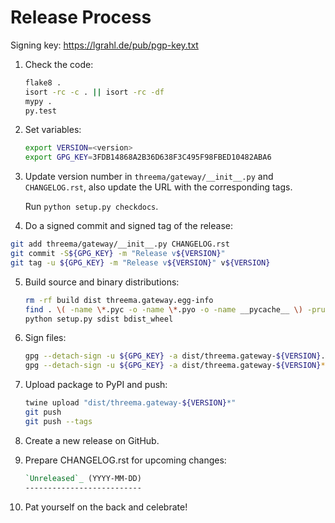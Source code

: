 Release Process
===============

Signing key: https://lgrahl.de/pub/pgp-key.txt

1. Check the code:

   ```bash
   flake8 .
   isort -rc -c . || isort -rc -df
   mypy .
   py.test
   ```

2. Set variables:

   ```bash
   export VERSION=<version>
   export GPG_KEY=3FDB14868A2B36D638F3C495F98FBED10482ABA6
   ```

3. Update version number in ``threema/gateway/__init__.py`` and
   ``CHANGELOG.rst``, also update the URL with the corresponding tags.

   Run `python setup.py checkdocs`.

4. Do a signed commit and signed tag of the release:

  ```bash
  git add threema/gateway/__init__.py CHANGELOG.rst
  git commit -S${GPG_KEY} -m "Release v${VERSION}"
  git tag -u ${GPG_KEY} -m "Release v${VERSION}" v${VERSION}
  ```

5. Build source and binary distributions:

   ```bash
   rm -rf build dist threema.gateway.egg-info
   find . \( -name \*.pyc -o -name \*.pyo -o -name __pycache__ \) -prune -exec rm -rf {} +
   python setup.py sdist bdist_wheel
   ```

6. Sign files:

   ```bash
   gpg --detach-sign -u ${GPG_KEY} -a dist/threema.gateway-${VERSION}.tar.gz
   gpg --detach-sign -u ${GPG_KEY} -a dist/threema.gateway-${VERSION}*.whl
   ```

7. Upload package to PyPI and push:

   ```bash
   twine upload "dist/threema.gateway-${VERSION}*"
   git push
   git push --tags
   ```

8. Create a new release on GitHub.

9. Prepare CHANGELOG.rst for upcoming changes:

   ```rst
   `Unreleased`_ (YYYY-MM-DD)
   --------------------------
   ```

10. Pat yourself on the back and celebrate!

